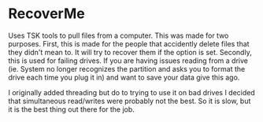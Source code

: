 RecoverMe
===========

Uses TSK tools to pull files from a computer.  This was made for two purposes.  First, this is made for the people that accidently delete files that they didn't mean to.  It will try to recover them if the option is set.  Secondly, this is used for failing drives.  If you are having issues reading from a drive (ie.  System no longer recognizes the partition and asks you to format the drive each time you plug it in) and want to save your data give this ago.  

I originally added threading but do to trying to use it on bad drives I decided that simultaneous read/writes were probably not the best.  So it is slow, but it is the best thing out there for the job.  
